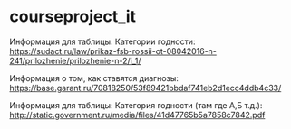 # courseproject_it
Информация для таблицы: Категории годности: https://sudact.ru/law/prikaz-fsb-rossii-ot-08042016-n-241/prilozhenie/prilozhenie-n-2/i_1/

Информация о том, как ставятся диагнозы: https://base.garant.ru/70818250/53f89421bbdaf741eb2d1ecc4ddb4c33/ 

Информация для таблицы: Категория годности (там где А,Б т.д.): http://static.government.ru/media/files/41d47765b5a7858c7842.pdf
